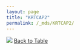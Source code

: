 ```yaml
---
layout: page
title: "KRTCAP2"
permalink: /_mds/KRTCAP2/
---
```


![](../../alns_9.28.22/aln_5HSAA057535_0.998.png?raw=true
)
[Back to Table](../../display)
